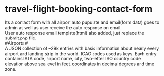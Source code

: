 # travel-flight-booking-contact-form
Its a contact form with all airport auto pupulate and email(form data) goes to admin as well as user receive the auto response on email.<br>
User auto response email template(html) also added, just replace the submit.php file.<br>
#Airports #<br>
A JSON collection of ~29k entries with basic information about nearly every airport and landing strip in the world. ICAO codes used as keys. Each entry contains IATA code, airport name, city, two-letter ISO country code, elevation above sea level in feet, coordinates in decimal degrees and time zone.
